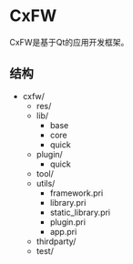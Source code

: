 # CxFW

CxFW是基于Qt的应用开发框架。

## 结构

- cxfw/
  - res/
  - lib/
    - base
    - core
    - quick
  - plugin/
    - quick
  - tool/
  - utils/
    - framework.pri
    - library.pri
    - static_library.pri
    - plugin.pri
    - app.pri
  - thirdparty/
  - test/

